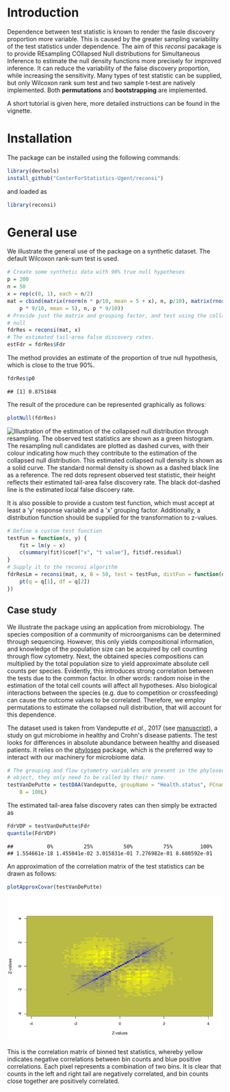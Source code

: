 
Introduction
============

Dependence between test statistic is known to render the fasle discovery proportion more variable. This is caused by the greater sampling variability of the test statistics under dependence. The aim of this *reconsi* pacakage is to provide REsampling COllapsed Null distributions for Simultaneous Inference to estimate the null density functions more precisely for improved inference. It can reduce the variability of the false discovery proportion, while increasing the sensitivity. Many types of test statistic can be supplied, but only Wilcoxon rank sum test and two sample t-test are natively implemented. Both **permutations** and **bootstrapping** are implemented.

A short tutorial is given here, more detailed instructions can be found in the vignette.

Installation
============

The package can be installed using the following commands:

``` r
library(devtools)
install_github("CenterForStatistics-Ugent/reconsi")
```

and loaded as

``` r
library(reconsi)
```

General use
===========

We illustrate the general use of the package on a synthetic dataset. The default Wilcoxon rank-sum test is used.

``` r
# Create some synthetic data with 90% true null hypotheses
p = 200
n = 50
x = rep(c(0, 1), each = n/2)
mat = cbind(matrix(rnorm(n * p/10, mean = 5 + x), n, p/10), matrix(rnorm(n * 
    p * 9/10, mean = 5), n, p * 9/10))
# Provide just the matrix and grouping factor, and test using the collapsed
# null
fdrRes = reconsi(mat, x)
# The estimated tail-area false discovery rates.
estFdr = fdrRes$Fdr
```

The method provides an estimate of the proportion of true null hypothesis, which is close to the true 90%.

``` r
fdrRes$p0
```

    ## [1] 0.8751848

The result of the procedure can be represented graphically as follows:

``` r
plotNull(fdrRes)
```

![Illustration of the estimation of the collapsed null distribution through resampling. The observed test statistics are shown as a green histogram. The resampling null candidates are plotted as dashed curves, with their colour indicating how much they contribute to the estimation of the collapsed null distribution. This estimated collapsed null density is shown as a solid curve. The standard normal density is shown as a dashed black line as a reference. The red dots represent observed test statistic, their height reflects their estimated tail-area false discovery rate. The black dot-dashed line is the estimated local false discoery rate.](README_figs/README-plotNull-1.png)

It is also possible to provide a custom test function, which must accept at least a 'y' response variable and a 'x' grouping factor. Additionally, a distribution function should be supplied for the transformation to z-values.

``` r
# Define a custom test function
testFun = function(x, y) {
    fit = lm(y ~ x)
    c(summary(fit)$coef["x", "t value"], fit$df.residual)
}
# Supply it to the reconsi algorithm
fdrResLm = reconsi(mat, x, B = 50, test = testFun, distFun = function(q) {
    pt(q = q[1], df = q[2])
})
```

Case study
----------

We illustrate the package using an application from microbiology. The species composition of a community of microorganisms can be determined through sequencing. However, this only yields compositional information, and knowledge of the population size can be acquired by cell counting through flow cytometry. Next, the obtained species compositions can multiplied by the total population size to yield approximate absolute cell counts per species. Evidently, this introduces strong correlation between the tests due to the common factor. In other words: random noise in the estimation of the total cell counts will affect all hypotheses. Also biological interactions between the species (e.g. due to competition or crossfeeding) can cause the outcome values to be correlated. Therefore, we employ permutations to estimate the collapsed null distribution, that will account for this dependence.

The dataset used is taken from Vandeputte *et al.*, 2017 (see [manuscript](https://www.ncbi.nlm.nih.gov/pubmed/29143816)), a study on gut microbiome in healthy and Crohn's disease patients. The test looks for differences in absolute abundance between healthy and diseased patients. It relies on the [phyloseq](https://bioconductor.org/packages/release/bioc/html/phyloseq.html) package, which is the preferred way to interact with our machinery for microbiome data.

``` r
# The grouping and flow cytometry variables are present in the phyloseq
# object, they only need to be called by their name.
testVanDePutte = testDAA(Vandeputte, groupName = "Health.status", FCname = "absCountFrozen", 
    B = 100L)
```

The estimated tail-area false discovery rates can then simply be extracted as

``` r
FdrVDP = testVanDePutte$Fdr
quantile(FdrVDP)
```

    ##           0%          25%          50%          75%         100% 
    ## 1.554661e-18 1.455041e-02 3.015831e-01 7.276982e-01 8.680592e-01

An approximation of the correlation matrix of the test statistics can be drawn as follows:

``` r
plotApproxCovar(testVanDePutte)
```

![](README_figs/README-approxCor-1.png)

This is the correlation matrix of binned test statistics, whereby yellow indicates negative correlations between bin counts and blue positive correlations. Each pixel represents a combination of two bins. It is clear that counts in the left and right tail are negatively correlated, and bin counts close together are positively correlated.
